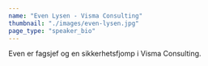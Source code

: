 ```yaml
---
name: "Even Lysen - Visma Consulting"
thumbnail: "./images/even-lysen.jpg"
page_type: "speaker_bio"
---
```


Even er fagsjef og en sikkerhetsfjomp i Visma Consulting.